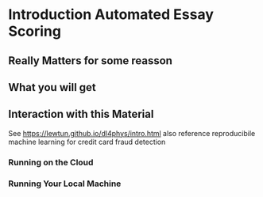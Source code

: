 # Introduction Automated Essay Scoring


## Really Matters for some reasson


## What you will get

## Interaction with this Material
See https://lewtun.github.io/dl4phys/intro.html
also reference reproducibile machine learning for credit card fraud detection

### Running on the Cloud

### Running Your Local Machine

